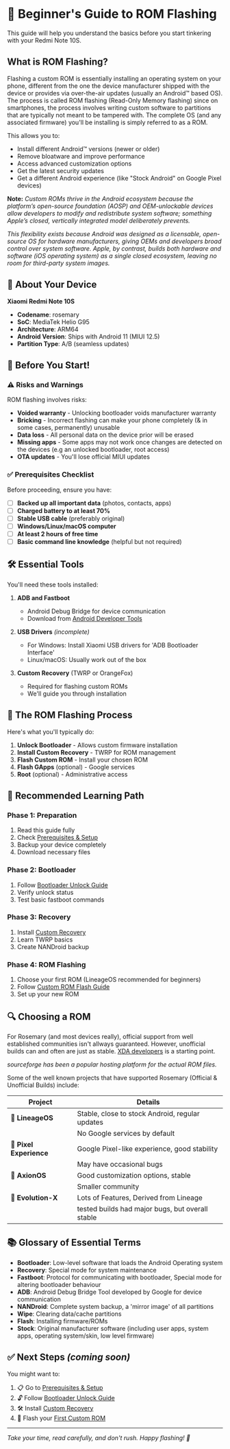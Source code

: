 # 📖 Beginner's Guide to ROM Flashing

This guide will help you understand the basics before you start tinkering with your Redmi Note 10S.

## What is ROM Flashing?

Flashing a custom ROM is essentially installing an operating system on your phone, different from the one the device manufacturer shipped with the device or provides via over-the-air updates (usually an Android™️ based OS).
The process is called ROM flashing (Read-Only Memory flashing) since on smartphones, the process involves writing custom software to partitions that are typically not meant to be tampered with.
The complete OS (and any associated firmware) you'll be installing is simply referred to as a ROM.

This allows you to:

- Install different Android™️ versions (newer or older)
- Remove bloatware and improve performance
- Access advanced customization options
- Get the latest security updates
- Get a different Android experience (like "Stock Android" on Google Pixel devices)

**Note:** *Custom ROMs thrive in the Android ecosystem because the platform’s open-source foundation (AOSP) and OEM-unlockable devices allow developers to modify and redistribute system software; something Apple’s closed, vertically integrated model deliberately prevents.*

*This flexibility exists because Android was designed as a licensable, open-source OS for hardware manufacturers, giving OEMs and developers broad control over system software. Apple, by contrast, builds both hardware and software (iOS operating system) as a single closed ecosystem, leaving no room for third-party system images.*


## 📱 About Your Device

**Xiaomi Redmi Note 10S**
- **Codename**: rosemary
- **SoC**: MediaTek Helio G95
- **Architecture**: ARM64
- **Android Version**: Ships with Android 11 (MIUI 12.5)
- **Partition Type**: A/B (seamless updates)

## 🚨 Before You Start!

### ⚠️ Risks and Warnings

ROM flashing involves risks:
- **Voided warranty** - Unlocking bootloader voids manufacturer warranty
- **Bricking** - Incorrect flashing can make your phone completely (& in some cases, permanently) unusable
- **Data loss** - All personal data on the device prior will be erased
- **Missing apps** - Some apps may not work once changes are detected on the devices (e.g an unlocked bootloader, root access)
- **OTA updates** - You'll lose official MIUI updates

### ✅ Prerequisites Checklist

Before proceeding, ensure you have:

- [ ] **Backed up all important data** (photos, contacts, apps)
- [ ] **Charged battery to at least 70%**
- [ ] **Stable USB cable** (preferably original)
- [ ] **Windows/Linux/macOS computer**
- [ ] **At least 2 hours of free time**
- [ ] **Basic command line knowledge** (helpful but not required)

## 🛠️ Essential Tools

You'll need these tools installed:

1. **ADB and Fastboot**
   - Android Debug Bridge for device communication
   - Download from [Android Developer Tools](https://developer.android.com/studio/releases/platform-tools)

2. **USB Drivers** 
   *(incomplete)*
   - For Windows: Install Xiaomi USB drivers for 'ADB Bootloader Interface'
   - Linux/macOS: Usually work out of the box

4. **Custom Recovery** (TWRP or OrangeFox)
   - Required for flashing custom ROMs
   - We'll guide you through installation

## 📝 The ROM Flashing Process

Here's what you'll typically do:

1. **Unlock Bootloader** - Allows custom firmware installation
2. **Install Custom Recovery** - TWRP for ROM management
3. **Flash Custom ROM** - Install your chosen ROM
4. **Flash GApps** (optional) - Google services
5. **Root** (optional) - Administrative access

## 🎯 Recommended Learning Path

### Phase 1: Preparation
1. Read this guide fully
2. Check [Prerequisites & Setup](prerequisites.md)
3. Backup your device completely
4. Download necessary files

### Phase 2: Bootloader
1. Follow [Bootloader Unlock Guide](bootloader-unlock.md)
2. Verify unlock status
3. Test basic fastboot commands

### Phase 3: Recovery
1. Install [Custom Recovery](custom-recovery.md)
2. Learn TWRP basics
3. Create NANDroid backup

### Phase 4: ROM Flashing
1. Choose your first ROM (LineageOS recommended for beginners)
2. Follow [Custom ROM Flash Guide](custom-rom-flash.md)
3. Set up your new ROM

## 🔍 Choosing a ROM

For Rosemary (and most devices really), official support from well established communities isn't allways guaranteed. However, unofficial builds can and often are just as stable. [XDA developers](https://www.xda-developers.com/) is a starting point. 

*sourceforge has been a popular hosting platform for the actual ROM files.*

Some of the well known projects that have supported Rosemary (Official & Unofficial Builds) include:

| Project | Details |
|---------|---------|
| 🥇 **LineageOS**| Stable, close to stock Android, regular updates |
|  | No Google services by default |
| 🥈 **Pixel Experience** | Google Pixel-like experience, good stability |
|  | May have occasional bugs |
| 🥉 **AxionOS** | Good customization options, stable |
|  | Smaller community |
| 🥈 **Evolution-X** | Lots of Features, Derived from Lineage |
|  | tested builds had major bugs, but overall stable |

## 📚 Glossary of Essential Terms

- **Bootloader**: Low-level software that loads the Android Operating system
- **Recovery**: Special mode for system maintenance
- **Fastboot**: Protocol for communicating with bootloader, Special mode for altering bootloader behaviour
- **ADB**: Android Debug Bridge Tool developed by Google for device communication
- **NANDroid**: Complete system backup, a 'mirror image' of all partitions
- **Wipe**: Clearing data/cache partitions
- **Flash**: Installing firmware/ROMs
- **Stock**: Original manufacturer software (including user apps, system apps, operating system/skin, low level firmware)


## ✅ Next Steps   *(coming soon)*

You might want to:

1. 📋 Go to [Prerequisites & Setup](prerequisites.md)
2. 🔓 Follow [Bootloader Unlock Guide](bootloader-unlock.md)
3. 🛠️ Install [Custom Recovery](custom-recovery.md)
4. 💾 Flash your [First Custom ROM](custom-rom-flash.md)

---

*Take your time, read carefully, and don't rush. Happy flashing! 🎉*
